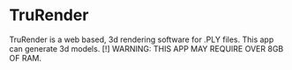 # TruRender
TruRender is a web based, 3d rendering software for .PLY files. This app can generate 3d models. [!] WARNING: THIS APP MAY REQUIRE OVER 8GB OF RAM.
